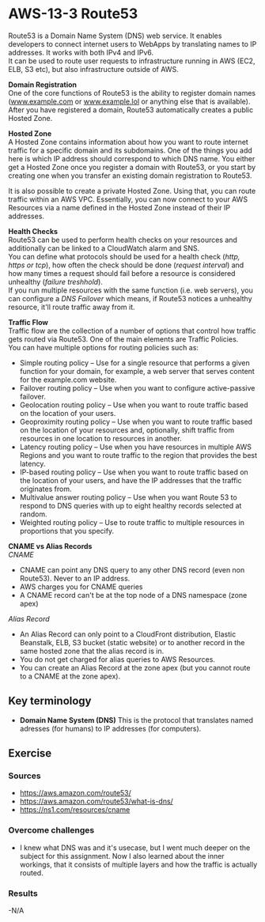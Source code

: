 # AWS-13-3 Route53
Route53 is a Domain Name System (DNS) web service. It enables developers to connect internet users to WebApps by translating names to IP addresses. It works with both IPv4 and IPv6.  
It can be used to route user requests to infrastructure running in AWS (EC2, ELB, S3 etc), but also infrastructure outside of AWS.  
  
**Domain Registration**  
One of the core functions of Route53 is the ability to register domain names (www.example.com or www.example.lol or anything else that is available). After you have registered a domain, Route53 automatically creates a public Hosted Zone.
  
**Hosted Zone**  
A Hosted Zone contains information about how you want to route internet traffic for a specific domain and its subdomains. One of the things you add here is which IP address should correspond to which DNS name. 
You either get a Hosted Zone once you register a domain with Route53, or you start by creating one when you transfer an existing domain registration to Route53.  
  
It is also possible to create a private Hosted Zone. Using that, you can route traffic within an AWS VPC. Essentially, you can now connect to your AWS Resources via a name defined in the Hosted Zone instead of their IP addresses.  

**Health Checks**  
Route53 can be used to perform health checks on your resources and additionally can be linked to a CloudWatch alarm and SNS.  
You can define what protocols should be used for a health check (*http, https or tcp*), how often the check should be done (*request interval*) and how many times a request should fail before a resource is considered unhealthy (*failure treshhold*).  
If you run multiple resources with the same function (i.e. web servers), you can configure a *DNS Failover* which means, if Route53 notices a unhealthy resource, it'll route traffic away from it.  

**Traffic Flow**  
Traffic flow are the collection of a number of options that control how traffic gets routed via Route53. One of the main elements are Traffic Policies.  
You can have multiple options for routing policies such as: 
- Simple routing policy – Use for a single resource that performs a given function for your domain, for example, a web server that serves content for the example.com website.
- Failover routing policy – Use when you want to configure active-passive failover.
- Geolocation routing policy – Use when you want to route traffic based on the location of your users.
- Geoproximity routing policy – Use when you want to route traffic based on the location of your resources and, optionally, shift traffic from resources in one location to resources in another.
- Latency routing policy – Use when you have resources in multiple AWS Regions and you want to route traffic to the region that provides the best latency.
- IP-based routing policy – Use when you want to route traffic based on the location of your users, and have the IP addresses that the traffic originates from.
- Multivalue answer routing policy – Use when you want Route 53 to respond to DNS queries with up to eight healthy records selected at random.
- Weighted routing policy – Use to route traffic to multiple resources in proportions that you specify.
  
**CNAME vs Alias Records**  
*CNAME*  
- CNAME can point any DNS query to any other DNS record (even non Route53). Never to an IP address. 
- AWS charges you for CNAME queries
- A CNAME record can't be at the top node of a DNS namespace (zone apex)
  
*Alias Record*  
- An Alias Record can only point to a CloudFront distribution, Elastic Beanstalk, ELB, S3 bucket (static website) or to another record in the same hosted zone that the alias record is in.
- You do not get charged for alias queries to AWS Resources.
- You can create an Alias Record at the zone apex (but you cannot route to a CNAME at the zone apex).



## Key terminology
- **Domain Name System (DNS)** This is the protocol that translates named adresses (for humans) to IP addresses (for computers). 

## Exercise
### Sources
- https://aws.amazon.com/route53/
- https://aws.amazon.com/route53/what-is-dns/
- https://ns1.com/resources/cname

### Overcome challenges
- I knew what DNS was and it's usecase, but I went much deeper on the subject for this assignment. Now I also learned about the inner workings, that it consists of multiple layers and how the traffic is actually routed.

### Results
-N/A
